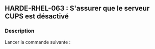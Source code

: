 ## HARDE-RHEL-063 : S'assurer que le serveur CUPS est désactivé

### Description

Lancer la commande suivante :

